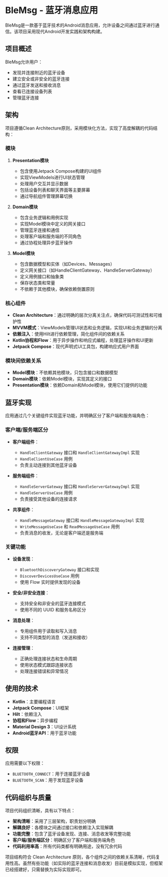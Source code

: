 # BleMsg - 蓝牙消息应用

BleMsg是一款基于蓝牙技术的Android消息应用，允许设备之间通过蓝牙进行通信。该项目采用现代Android开发实践和架构构建。

## 项目概述

BleMsg允许用户：
- 发现并连接附近的蓝牙设备
- 建立安全或非安全的蓝牙连接
- 通过蓝牙发送和接收消息
- 查看已连接设备列表
- 管理蓝牙连接

## 架构

项目遵循Clean Architecture原则，采用模块化方法，实现了高度解耦的代码结构：

### 模块

1. **Presentation模块**
   - 包含使用Jetpack Compose构建的UI组件
   - 实现ViewModels进行UI状态管理
   - 处理用户交互并显示数据
   - 包括设备列表和聊天界面等主要屏幕
   - 通过导航组件管理屏幕切换

2. **Domain模块**
   - 包含业务逻辑和用例实现
   - 实现Model模块中定义的网关接口
   - 管理蓝牙连接和通信
   - 处理客户端和服务端的不同角色
   - 通过协程处理异步蓝牙操作

3. **Model模块**
   - 包含数据模型和实体（如Devices、Messages）
   - 定义网关接口（如HandleClientGateway、HandleServerGateway）
   - 定义用例接口和抽象类
   - 保存状态类和常量
   - 不依赖于其他模块，确保依赖倒置原则

### 核心组件

- **Clean Architecture**：通过明确的层次分离关注点，确保代码可测试性和可维护性
- **MVVM模式**：ViewModels管理UI状态和业务逻辑，实现UI和业务逻辑的分离
- **依赖注入**：使用Hilt进行依赖管理，简化组件间的依赖关系
- **Kotlin协程和Flow**：用于异步操作和响应式编程，处理蓝牙操作和UI更新
- **Jetpack Compose**：现代声明式UI工具包，构建响应式用户界面

### 模块间依赖关系

- **Model模块**：不依赖其他模块，只包含接口和数据模型
- **Domain模块**：依赖Model模块，实现其定义的接口
- **Presentation模块**：依赖Domain和Model模块，使用它们提供的功能

## 蓝牙实现

应用通过几个关键组件实现蓝牙功能，并明确区分了客户端和服务端角色：

### 客户端/服务端区分

- **客户端组件**：
  - `HandleClientGateway` 接口和 `HandleClientGatewayImpl` 实现
  - `HandleClientUseCase` 用例
  - 负责主动连接到其他蓝牙设备

- **服务端组件**：
  - `HandleServerGateway` 接口和 `HandleServerGatewayImpl` 实现
  - `HandleServerUseCase` 用例
  - 负责接受其他设备的连接请求

- **共享组件**：
  - `HandleMessageGateway` 接口和 `HandleMessageGatewayImpl` 实现
  - `WriteMessageUseCase` 和 `ReadMessageUseCase` 用例
  - 负责消息的收发，无论是客户端还是服务端

### 关键功能

- **设备发现**：
  - `BluetoothDiscoveryGateway` 接口和实现
  - `DiscoverDevicesUseCase` 用例
  - 使用 Flow 实时提供发现的设备

- **安全/非安全连接**：
  - 支持安全和非安全的蓝牙连接模式
  - 使用不同的 UUID 和服务名称区分

- **消息处理**：
  - 专用组件用于读取和写入消息
  - 支持不同类型的消息（发送和接收）

- **连接管理**：
  - 正确处理连接状态和生命周期
  - 使用状态模式跟踪连接状态
  - 处理连接错误和异常情况

## 使用的技术

- **Kotlin**：主要编程语言
- **Jetpack Compose**：UI框架
- **Hilt**：依赖注入
- **协程和Flow**：异步编程
- **Material Design 3**：UI设计系统
- **Android蓝牙API**：用于蓝牙功能

## 权限

应用需要以下权限：
- `BLUETOOTH_CONNECT`：用于连接蓝牙设备
- `BLUETOOTH_SCAN`：用于发现蓝牙设备

## 代码组织与质量

项目代码组织清晰，具有以下特点：

- **架构清晰**：采用了三层架构，职责划分明确
- **解耦良好**：各模块之间通过接口和依赖注入实现解耦
- **功能完整**：包含了蓝牙设备发现、连接、消息收发等完整功能
- **客户端/服务端区分**：明确区分了客户端和服务端角色
- **代码利用率高**：所有代码类都有明确用途，没有冗余代码

项目结构符合 Clean Architecture 原则，各个组件之间的依赖关系清晰，代码复用性高。虽然有些功能（如实际的蓝牙连接和消息收发）目前是模拟实现，但框架已经搭建好，只需替换为实际实现即可。

